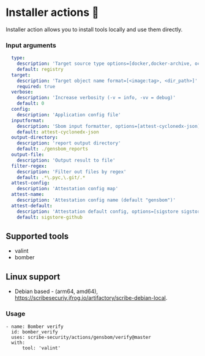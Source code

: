 # Installer actions 🍕
Installer action allows you to install tools locally and use them directly.

### Input arguments
```yaml
  type:
    description: 'Target source type options=[docker,docker-archive, oci-archive, dir, registry]'
    default: registry
  target:
    description: 'Target object name format=[<image:tag>, <dir_path>]'
    required: true
  verbose:
    description: 'Increase verbosity (-v = info, -vv = debug)'
    default: 0
  config:
    description: 'Application config file'
  inputformat:
    description: 'Sbom input formatter, options=[attest-cyclonedx-json] (default "attest-cyclonedx-json")'
    default: attest-cyclonedx-json
  output-directory:
    description: 'report output directory'
    default: ./gensbom_reports
  output-file:
    description: 'Output result to file'
  filter-regex:
    description: 'Filter out files by regex'
    default: .*\.pyc,\.git/.*
  attest-config:
    description: 'Attestation config map'
  attest-name:
    description: 'Attestation config name (default "gensbom")'
  attest-default:
    description: 'Attestation default config, options=[sigstore sigstore-github x509]'
    default: sigstore-github
```

## Supported tools
* valint
* bomber

## Linux support
* Debian based - (arm64, amd64), https://scribesecuriy.jfrog.io/artifactory/scribe-debian-local.

### Usage
```
- name: Bomber verify
  id: bomber_verify
  uses: scribe-security/actions/gensbom/verify@master
  with:
      tool: 'valint'
```

